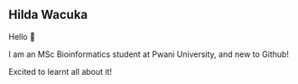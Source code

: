 ## Hilda Wacuka

Hello :wave:

I am an MSc Bioinformatics student at Pwani University, and new to Github!

Excited to learnt all about it!
